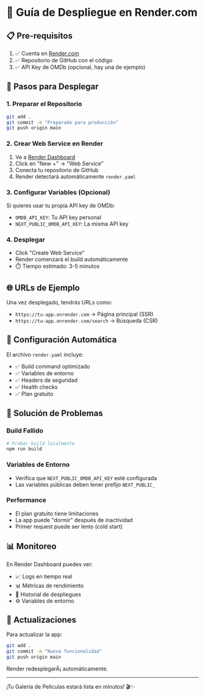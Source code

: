 # 🚀 Guía de Despliegue en Render.com

## 📋 Pre-requisitos

1. ✅ Cuenta en [Render.com](https://render.com)
2. ✅ Repositorio de GitHub con el código
3. ✅ API Key de OMDb (opcional, hay una de ejemplo)

## 🎯 Pasos para Desplegar

### 1. **Preparar el Repositorio**
```bash
git add .
git commit -m "Preparado para producción"
git push origin main
```

### 2. **Crear Web Service en Render**
1. Ve a [Render Dashboard](https://dashboard.render.com)
2. Click en "New +" → "Web Service"
3. Conecta tu repositorio de GitHub
4. Render detectará automáticamente `render.yaml`

### 3. **Configurar Variables (Opcional)**
Si quieres usar tu propia API key de OMDb:
- `OMDB_API_KEY`: Tu API key personal
- `NEXT_PUBLIC_OMDB_API_KEY`: La misma API key

### 4. **Desplegar**
- Click "Create Web Service"
- Render comenzará el build automáticamente
- ⏱️ Tiempo estimado: 3-5 minutos

## 🌐 URLs de Ejemplo

Una vez desplegado, tendrás URLs como:
- `https://tu-app.onrender.com` → Página principal (SSR)
- `https://tu-app.onrender.com/search` → Búsqueda (CSR)

## 🔧 Configuración Automática

El archivo `render.yaml` incluye:
- ✅ Build command optimizado
- ✅ Variables de entorno
- ✅ Headers de seguridad
- ✅ Health checks
- ✅ Plan gratuito

## 🐛 Solución de Problemas

### Build Fallido
```bash
# Probar build localmente
npm run build
```

### Variables de Entorno
- Verifica que `NEXT_PUBLIC_OMDB_API_KEY` esté configurada
- Las variables públicas deben tener prefijo `NEXT_PUBLIC_`

### Performance
- El plan gratuito tiene limitaciones
- La app puede "dormir" después de inactividad
- Primer request puede ser lento (cold start)

## 📊 Monitoreo

En Render Dashboard puedes ver:
- 📈 Logs en tiempo real
- 📊 Métricas de rendimiento  
- 🔄 Historial de despliegues
- ⚙️ Variables de entorno

## 🚀 Actualizaciones

Para actualizar la app:
```bash
git add .
git commit -m "Nueva funcionalidad"
git push origin main
```

Render redesplegarÃ¡ automáticamente.

---

¡Tu Galería de Películas estará lista en minutos! 🎬✨